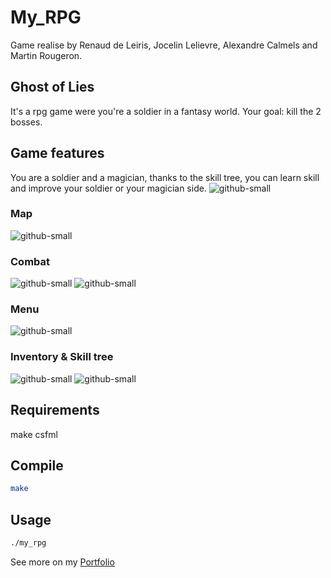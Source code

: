 # My_RPG
Game realise by Renaud de Leiris, Jocelin Lelievre, Alexandre Calmels and Martin Rougeron.
## Ghost of Lies
It's a rpg game were you're a soldier in a fantasy world. Your goal: kill the 2 bosses.	
## Game features
You are a soldier and a magician, thanks to the skill tree, you can learn skill and improve your soldier or your magician side.
![github-small](https://portfolio-martin-rougeron.netlify.app/Illustration/rpg.png)
### Map
![github-small](https://portfolio-martin-rougeron.netlify.app/Illustration/Rpg/minimap.png)
### Combat
![github-small](https://portfolio-martin-rougeron.netlify.app/Illustration/Rpg/attack_melee.png)
![github-small](https://portfolio-martin-rougeron.netlify.app/Illustration/Rpg/fireball.png)
### Menu
![github-small](https://portfolio-martin-rougeron.netlify.app/Illustration/Rpg/menu.png)
### Inventory & Skill tree
![github-small](https://portfolio-martin-rougeron.netlify.app/Illustration/Rpg/Inventroy.png)
![github-small](https://portfolio-martin-rougeron.netlify.app/Illustration/Rpg/skill%20tree.png)

## Requirements
  make
  csfml
## Compile
```bash
make
```
## Usage
```bash
./my_rpg
```
See more on my [Portfolio](renauddeleiris.me)
